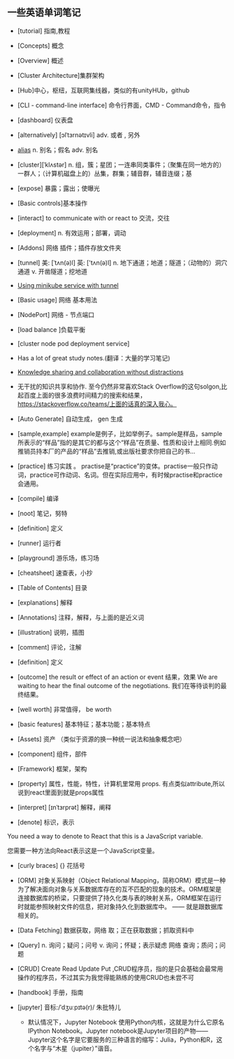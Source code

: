 
## 一些英语单词笔记

- [tutorial] 指南,教程

- [Concepts] 概念

- [Overview] 概述

- [Cluster Architecture]集群架构

- [Hub]中心，枢纽，互联网集线器，类似的有unityHUb，github

- [CLI - command-line interface] 命令行界面，CMD - Command命令，指令

- [dashboard] 仪表盘

- [alternatively] [ɔlˈtɜrnətɪvli] adv.	或者 , 另外

- [alias](https://minikube.sigs.k8s.io/docs/start/) n.	别名；假名   adv.	别名  

- [cluster][ˈklʌstər] n. 组，簇；星团；一连串同类事件；（聚集在同一地方的）一群人；（计算机磁盘上的）丛集，群集；辅音群，辅音连缀；基

- [expose] 暴露；露出；使曝光

- [Basic controls]基本操作

- [interact] to communicate with or react to 交流，交往

- [deployment] n. 有效运用；部署，调动

- [Addons]  网络	插件；插件存放文件夹

- [tunnel] 美: [ˈtʌn(ə)l] 英: ['tʌn(ə)l] n.	地下通道；地道；隧道；（动物的）洞穴通道 v.	开凿隧道；挖地道
- [Using minikube service with tunnel](https://minikube.sigs.k8s.io/docs/handbook/accessing/)

- [Basic usage] 网络	基本用法

- [NodePort] 网络 - 节点端口

- [load balance ]负载平衡

- [cluster node pod deployment service]

- Has a lot of great study notes.(翻译：大量的学习笔记)
- [Knowledge sharing and collaboration without distractions](https://stackoverflow.co/teams/)
- 无干扰的知识共享和协作. 至今仍然非常喜欢Stack Overflow的这句solgon,比起百度上面的很多浪费时间精力的搜索和结果，https://stackoverflow.co/teams/上面的话真的深入我心。

- [Auto Generate] 自动生成， gen 生成

- [sample,example] example是例子，比如举例子。sample是样品，sample 所表示的“样品”指的是其它的都与这个“样品”在质量、性质和设计上相同.例如推销员持本厂的产品的“样品”去推销,或出版社要求你把自己的书... 

- [practice] 练习实践 。 practise是“practice”的变体。practise一般只作动词，practice可作动词、名词。但在实际应用中，有时候practise和practice会通用。

- [compile] 编译

- [noot] 笔记，努特


- [definition] 定义

- [runner] 运行者

- [playground] 游乐场，练习场

- [cheatsheet] 速查表，小抄

- [Table of Contents] 目录

- [explanations] 解释

- [Annotations] 注释，解释，与上面的是近义词

- [illustration] 说明，插图

- [comment] 评论，注解

- [definition] 定义

- [outcome] the result or effect of an action or event 结果，效果 We are waiting to hear the final outcome of the negotiations. 我们在等待谈判的最终结果。


- [well worth] 非常值得， be worth

- [basic features] 基本特征；基本功能；基本特点

- [Assets] 资产  （类似于资源的换一种统一说法和抽象概念吧）

- [component] 组件，部件

- [Framework] 框架，架构

- [property] 属性，性能，特性，计算机里常用 props. 有点类似attribute,所以说到react里面到就是props属性

- [interpret] [ɪnˈtɜrprət] 解释，阐释

- [denote] 标识，表示

You need a way to denote to React that this is a JavaScript variable.

您需要一种方法向React表示这是一个JavaScript变量。

- [curly braces] {} 花括号

- [ORM] 对象关系映射（Object Relational Mapping，简称ORM）模式是一种为了解决面向对象与关系数据库存在的互不匹配的现象的技术。ORM框架是连接数据库的桥梁，只要提供了持久化类与表的映射关系，ORM框架在运行时就能参照映射文件的信息，把对象持久化到数据库中。 —— 就是跟数据库相关的。

- [Data Fetching] 数据获取，网络	取；正在获取数据；抓取资料中

- [Query] n.	询问；疑问；问号   v.	询问；怀疑；表示疑虑   网络	查询；质问；问题

- [CRUD] Create Read Update Put ,CRUD程序员，指的是只会基础会最常用操作的程序员，不过其实为我觉得能熟练的使用CRUD也未尝不可

- [handbook] 手册，指南

- [jupyter] 音标:/ˈdʒuːpɪtə(r)/  朱批特儿

	- 默认情况下，Jupyter Notebook 使用Python内核，这就是为什么它原名 IPython Notebook。Jupyter notebook是Jupyter项目的产物——Jupyter这个名字是它要服务的三种语言的缩写：Julia，Python和R，这个名字与“木星（jupiter）”谐音。
